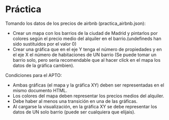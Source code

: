 # Práctica
Tomando los datos de los precios de airbnb (practica_airbnb.json):
- Crear un mapa con los barrios de la ciudad de Madrid y pintarlos por colores según el precio medio del alquiler en el barrio.(undefineds han sido sustituidos por el valor 0)
- Crear una gráfica que en el eje Y tenga el número de propiedades y en el eje X el número de habitaciones de UN barrio (Se puede tomar un barrio solo, pero sería recomendable que al hacer click en el mapa los datos de la gráfica cambien).

Condiciones para el APTO:

- Ambas gráficas (el mapa y la gráfica XY) deben ser representadas en el mismo documento HTML.
- Los colores del mapa deben representar los precios medios del alquiler. 
- Debe haber al menos una transición en una de las gráficas.
- Al cargarse la visualización, en la gráfica XY se debe representar los datos de UN solo barrio (puede ser cualquiera que elijais).
